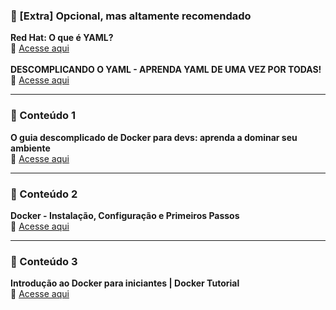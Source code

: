 ### 📌 [Extra] Opcional, mas altamente recomendado
**Red Hat: O que é YAML?**   
🔗 [Acesse aqui](https://www.redhat.com/pt-br/topics/automation/what-is-yaml)
<br><br>
**DESCOMPLICANDO O YAML - APRENDA YAML DE UMA VEZ POR TODAS!**   
🔗 [Acesse aqui](https://youtu.be/JOtIVGy1SgE?si=IwsB9MHlT9viQlgO)

---
### 📌 Conteúdo 1
**O guia descomplicado de Docker para devs: aprenda a dominar seu ambiente**  
🔗 [Acesse aqui](https://youtu.be/NVQV6aozuD8?si=U-K01Qfok9KUf3bZ)

---
### 📌 Conteúdo 2
**Docker - Instalação, Configuração e Primeiros Passos**  
🔗 [Acesse aqui](https://balta.io/blog/docker-instalacao-configuracao-e-primeiros-passos)

---
### 📌 Conteúdo 3
**Introdução ao Docker para iniciantes | Docker Tutorial**   
🔗 [Acesse aqui](https://youtu.be/01MR38eDXz8?si=FFwjwbvy_dB3Kjs-)
